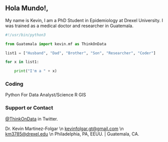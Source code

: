 ## Hola Mundo!,

My name is Kevin, I am a PhD Student in Epidemiology at Drexel University. I was trained as a medical doctor and researcher in Guatemala.

```python
#!/usr/bin/python3

from Guatemala import kevin.mf as ThinkOnData

list1 = ["Husband", "Dad", "Brother", "Son", "Researcher", "Coder"] 

for x in list1:

    print("I'm a " + x)
```


### Coding
Python For Data Analyst/Science
R
GIS


### Support or Contact

[@ThinkOnData](https://twitter.com/ThinkOnData)  in Twitter.

Dr. Kevin Martinez-Folgar \n
<kevinfolgar.gt@gmail.com> \n
<km3785@drexel.edu> \n
Philadelphia, PA, EEUU. | Guatemala, CA. 
